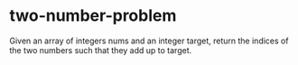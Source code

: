 # two-number-problem
Given an array of integers nums and an integer target, return the indices of the two numbers such that they add up to target.
